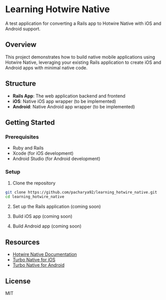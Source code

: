 # Learning Hotwire Native

A test application for converting a Rails app to Hotwire Native with iOS and Android support.

## Overview

This project demonstrates how to build native mobile applications using Hotwire Native, leveraging your existing Rails application to create iOS and Android apps with minimal native code.

## Structure

- **Rails App**: The web application backend and frontend
- **iOS**: Native iOS app wrapper (to be implemented)
- **Android**: Native Android app wrapper (to be implemented)

## Getting Started

### Prerequisites

- Ruby and Rails
- Xcode (for iOS development)
- Android Studio (for Android development)

### Setup

1. Clone the repository
```bash
git clone https://github.com/pacharya92/learning_hotwire_native.git
cd learning_hotwire_native
```

2. Set up the Rails application (coming soon)

3. Build iOS app (coming soon)

4. Build Android app (coming soon)

## Resources

- [Hotwire Native Documentation](https://native.hotwired.dev/)
- [Turbo Native for iOS](https://github.com/hotwired/turbo-ios)
- [Turbo Native for Android](https://github.com/hotwired/turbo-android)

## License

MIT